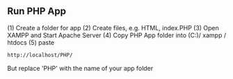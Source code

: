 

## Run PHP App

(1) Create a folder for app
(2) Create files, e.g. HTML, index.PHP
(3) Open XAMPP and Start Apache Server
(4) Copy PHP App folder into (C:)/ xampp / htdocs
(5) paste 

```bash
http://localhost/PHP/
```

But replace 'PHP' with the name of your app folder

